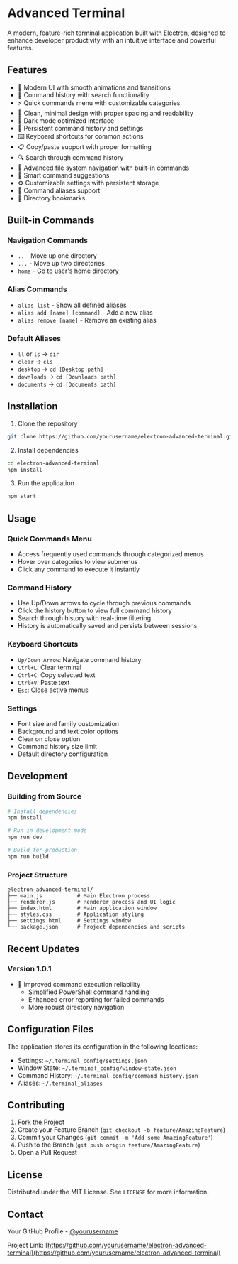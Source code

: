 # Advanced Terminal

A modern, feature-rich terminal application built with Electron, designed to enhance developer productivity with an intuitive interface and powerful features.

## Features

- 🚀 Modern UI with smooth animations and transitions
- 📝 Command history with search functionality
- ⚡ Quick commands menu with customizable categories
- 🎨 Clean, minimal design with proper spacing and readability
- 🌙 Dark mode optimized interface
- 💾 Persistent command history and settings
- ⌨️ Keyboard shortcuts for common actions
- 📋 Copy/paste support with proper formatting
- 🔍 Search through command history
- 📁 Advanced file system navigation with built-in commands
- 🎯 Smart command suggestions
- ⚙️ Customizable settings with persistent storage
- 🔄 Command aliases support
- 📌 Directory bookmarks

## Built-in Commands

### Navigation Commands
- `..` - Move up one directory
- `...` - Move up two directories
- `home` - Go to user's home directory

### Alias Commands
- `alias list` - Show all defined aliases
- `alias add [name] [command]` - Add a new alias
- `alias remove [name]` - Remove an existing alias

### Default Aliases
- `ll` or `ls` -> `dir`
- `clear` -> `cls`
- `desktop` -> `cd [Desktop path]`
- `downloads` -> `cd [Downloads path]`
- `documents` -> `cd [Documents path]`

## Installation

1. Clone the repository
```bash
git clone https://github.com/yourusername/electron-advanced-terminal.git
```

2. Install dependencies
```bash
cd electron-advanced-terminal
npm install
```

3. Run the application
```bash
npm start
```

## Usage

### Quick Commands Menu
- Access frequently used commands through categorized menus
- Hover over categories to view submenus
- Click any command to execute it instantly

### Command History
- Use Up/Down arrows to cycle through previous commands
- Click the history button to view full command history
- Search through history with real-time filtering
- History is automatically saved and persists between sessions

### Keyboard Shortcuts
- `Up/Down Arrow`: Navigate command history
- `Ctrl+L`: Clear terminal
- `Ctrl+C`: Copy selected text
- `Ctrl+V`: Paste text
- `Esc`: Close active menus

### Settings
- Font size and family customization
- Background and text color options
- Clear on close option
- Command history size limit
- Default directory configuration

## Development

### Building from Source

```bash
# Install dependencies
npm install

# Run in development mode
npm run dev

# Build for production
npm run build
```

### Project Structure
```
electron-advanced-terminal/
├── main.js           # Main Electron process
├── renderer.js       # Renderer process and UI logic
├── index.html        # Main application window
├── styles.css        # Application styling
├── settings.html     # Settings window
└── package.json      # Project dependencies and scripts
```

## Recent Updates

### Version 1.0.1
- 🔧 Improved command execution reliability
  - Simplified PowerShell command handling
  - Enhanced error reporting for failed commands
  - More robust directory navigation

## Configuration Files
The application stores its configuration in the following locations:
- Settings: `~/.terminal_config/settings.json`
- Window State: `~/.terminal_config/window-state.json`
- Command History: `~/.terminal_config/command_history.json`
- Aliases: `~/.terminal_aliases`

## Contributing

1. Fork the Project
2. Create your Feature Branch (`git checkout -b feature/AmazingFeature`)
3. Commit your Changes (`git commit -m 'Add some AmazingFeature'`)
4. Push to the Branch (`git push origin feature/AmazingFeature`)
5. Open a Pull Request

## License

Distributed under the MIT License. See `LICENSE` for more information.

## Contact

Your GitHub Profile - [@yourusername](https://github.com/yourusername)

Project Link: [https://github.com/yourusername/electron-advanced-terminal](https://github.com/yourusername/electron-advanced-terminal)